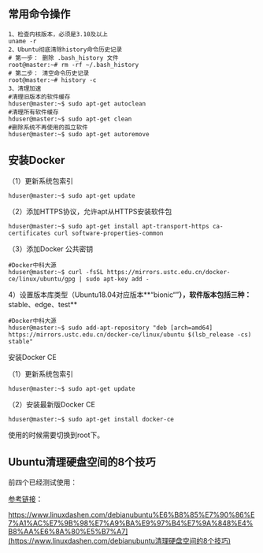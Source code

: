## 常用命令操作

```shell
1、检查内核版本，必须是3.10及以上
uname -r
2、Ubuntu彻底清除history命令历史记录
# 第一步： 删除 .bash_history 文件
root@master:~# rm -rf ~/.bash_history
# 第二步： 清空命令历史记录
root@master:~# history -c
3、清理加速
#清理旧版本的软件缓存
hduser@master:~$ sudo apt-get autoclean
#清理所有软件缓存
hduser@master:~$ sudo apt-get clean
#删除系统不再使用的孤立软件
hduser@master:~$ sudo apt-get autoremove
```

## 安装Docker

（1）更新系统包索引

```shell
hduser@master:~$ sudo apt-get update
```

（2）添加HTTPS协议，允许apt从HTTPS安装软件包

```shell
hduser@master:~$ sudo apt-get install apt-transport-https ca-certificates curl software-properties-common
```

（3）添加Docker 公共密钥

```shell
#Docker中科大源
hduser@master:~$ curl -fsSL https://mirrors.ustc.edu.cn/docker-ce/linux/ubuntu/gpg | sudo apt-key add -
```

4）设置版本库类型（Ubuntu18.04对应版本**“bionic“”**），软件版本包括三种：** stable、edge、test**

```shell
#Docker中科大源
hduser@master:~$ sudo add-apt-repository "deb [arch=amd64] https://mirrors.ustc.edu.cn/docker-ce/linux/ubuntu $(lsb_release -cs) stable"
```

安装Docker CE

（1）更新系统包索引

```shell
hduser@master:~$ sudo apt-get update
```

（2）安装最新版Docker CE

```shell
hduser@master:~$ sudo apt-get install docker-ce
```

使用的时候需要切换到root下。

## Ubuntu清理硬盘空间的8个技巧

前四个已经测试使用：

[参考链接]([https://www.linuxdashen.com/debianubuntu%E6%B8%85%E7%90%86%E7%A1%AC%E7%9B%98%E7%A9%BA%E9%97%B4%E7%9A%848%E4%B8%AA%E6%8A%80%E5%B7%A7](https://www.linuxdashen.com/debianubuntu清理硬盘空间的8个技巧))：

https://www.linuxdashen.com/debianubuntu%E6%B8%85%E7%90%86%E7%A1%AC%E7%9B%98%E7%A9%BA%E9%97%B4%E7%9A%848%E4%B8%AA%E6%8A%80%E5%B7%A7](https://www.linuxdashen.com/debianubuntu清理硬盘空间的8个技巧)

